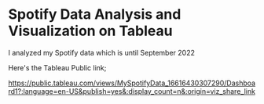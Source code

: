 # Spotify Data Analysis and Visualization on Tableau

I analyzed my Spotify data which is until September 2022

Here's the Tableau Public link;

https://public.tableau.com/views/MySpotifyData_16616430307290/Dashboard1?:language=en-US&publish=yes&:display_count=n&:origin=viz_share_link
